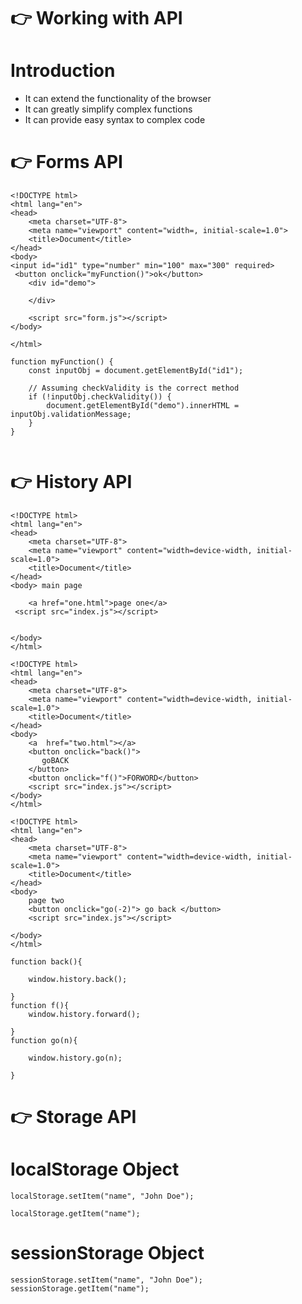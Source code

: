# 👉 Working with API 
# Introduction 

<div style=" margin-right:20px">
<ul>
  <li> It can extend the functionality of the browser</li>
  <li>It can greatly simplify complex functions </li>
  <li> It can provide easy syntax to complex code</li>
  
</ul>   
</div>

#  👉 Forms API 


```
<!DOCTYPE html>
<html lang="en">
<head>
    <meta charset="UTF-8">
    <meta name="viewport" content="width=, initial-scale=1.0">
    <title>Document</title>
</head>
<body>
<input id="id1" type="number" min="100" max="300" required>
 <button onclick="myFunction()">ok</button>
    <div id="demo">

    </div>
    
    <script src="form.js"></script>
</body>

</html>

```



```
function myFunction() {
    const inputObj = document.getElementById("id1");

    // Assuming checkValidity is the correct method
    if (!inputObj.checkValidity()) {
        document.getElementById("demo").innerHTML = inputObj.validationMessage;
    }
}


```

#  👉 History API 


```
<!DOCTYPE html>
<html lang="en">
<head>
    <meta charset="UTF-8">
    <meta name="viewport" content="width=device-width, initial-scale=1.0">
    <title>Document</title>
</head>
<body> main page 
    
    <a href="one.html">page one</a>
 <script src="index.js"></script>

 
</body>
</html>

```

```
<!DOCTYPE html>
<html lang="en">
<head>
    <meta charset="UTF-8">
    <meta name="viewport" content="width=device-width, initial-scale=1.0">
    <title>Document</title>
</head>
<body>
    <a  href="two.html"></a>
    <button onclick="back()">
       goBACK
    </button>
    <button onclick="f()">FORWORD</button>
    <script src="index.js"></script>
</body>
</html>

```
```
<!DOCTYPE html>
<html lang="en">
<head>
    <meta charset="UTF-8">
    <meta name="viewport" content="width=device-width, initial-scale=1.0">
    <title>Document</title>
</head>
<body>
    page two 
    <button onclick="go(-2)"> go back </button>
    <script src="index.js"></script>

</body>
</html>

```
```
function back(){

    window.history.back();

}
function f(){
    window.history.forward();

}
function go(n){

    window.history.go(n);

}
```

#  👉 Storage API


#  localStorage Object 


```
localStorage.setItem("name", "John Doe");

localStorage.getItem("name");
```
# sessionStorage Object



```
sessionStorage.setItem("name", "John Doe");
sessionStorage.getItem("name");
```



